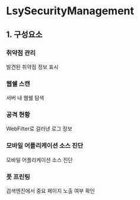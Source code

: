 # LsySecurityManagement

## 1. 구성요소

### 취약점 관리
발견된 취약점 정보 표시

### 웹쉘 스캔
서버 내 웹쉘 탐색

### 공격 현황
WebFilter로 걸러낸 로그 정보 

### 모바일 어플리케이션 소스 진단
모바일 어플리케이션 소스 진단

### 풋 프린팅
검색엔진에서 중요 페이지 노출 여부 확인
